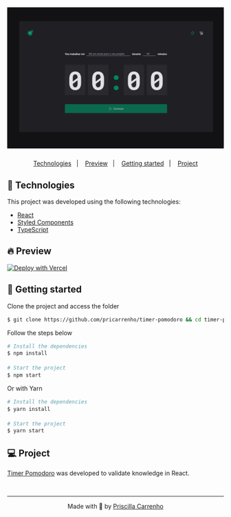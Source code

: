 <h1 align="center">
    <img alt="Timer Pomodoro" title="Timer Pomodoro" src=".github/assets/timer-pomodoro.png" />
</h1>

<p align="center">
  <a href="#-technologies">Technologies</a>&nbsp;&nbsp;&nbsp;|&nbsp;&nbsp;&nbsp;
  <a href="#-preview">Preview</a>&nbsp;&nbsp;&nbsp;|&nbsp;&nbsp;&nbsp;
  <a href="#-Getting-started">Getting started</a>&nbsp;&nbsp;&nbsp;|&nbsp;&nbsp;&nbsp;
  <a href="#-project">Project</a>
</p>

## 🧪 Technologies

This project was developed using the following technologies:

- [React](https://reactjs.org/)
- [Styled Components](https://styled-components.com/)
- [TypeScript](https://www.typescriptlang.org/)

## 🔥 Preview

[![Deploy with Vercel](https://vercel.com/button)](https://timer-pomodoro.pricarrenho.com.br)

## 🚀 Getting started

Clone the project and access the folder

```bash
$ git clone https://github.com/pricarrenho/timer-pomodoro && cd timer-pomodoro
```

Follow the steps below

```bash
# Install the dependencies
$ npm install

# Start the project
$ npm start

```

Or with Yarn

```bash
# Install the dependencies
$ yarn install

# Start the project
$ yarn start

```

## 💻 Project

[Timer Pomodoro](https://timer-pomodoro.pricarrenho.com.br) was developed to validate knowledge in React.

<br/>

---

<p align="center">
Made with 💜 by <a href="https://www.pricarrenho.com.br">Priscilla Carrenho</a> 
</p>
